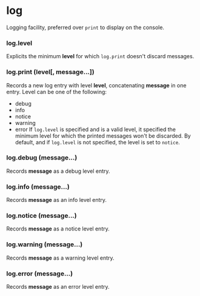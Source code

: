 # log

Logging facility, preferred over `print` to display on the console.

### log.level

Explicits the minimum **level** for which `log.print` doesn't discard messages.

### log.print (level[, message...])

Records a new log entry with level **level**, concatenating **message** in one entry.
Level can be one of the following:
- debug
- info
- notice
- warning
- error
If `log.level` is specified and is a valid level, it specified the minimum level
for which the printed messages won't be discarded. By default, and if `log.level`
is not specified, the level is set to `notice`.

### log.debug (message...)

Records **message** as a debug level entry.

### log.info (message...)

Records **message** as an info level entry.

### log.notice (message...)

Records **message** as a notice level entry.

### log.warning (message...)

Records **message** as a warning level entry.

### log.error (message...)

Records **message** as an error level entry.


